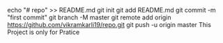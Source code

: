 echo "# repo" >> README.md
git init
git add README.md
git commit -m "first commit"
git branch -M master
git remote add origin https://github.com/vikramkarli19/repo.git
git push -u origin master
This Project is only for Pratice 